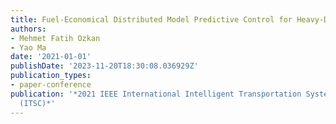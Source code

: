 ```yaml
---
title: Fuel-Economical Distributed Model Predictive Control for Heavy-Duty Truck Platoon
authors:
- Mehmet Fatih Ozkan
- Yao Ma
date: '2021-01-01'
publishDate: '2023-11-20T18:30:08.036929Z'
publication_types:
- paper-conference
publication: '*2021 IEEE International Intelligent Transportation Systems Conference
  (ITSC)*'
---
```


